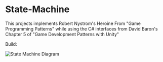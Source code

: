 # State-Machine
 This projects implements Robert Nystrom's Heroine From "Game Programming Patterns" while using the C# interfaces from David Baron's Chapter 5 of "Game Development Patterns with Unity"

Build:

![State Machine Diagram](https://github.com/user-attachments/assets/a98b27e4-4dc3-4d3a-a01e-a3b0dbbb44d2)
